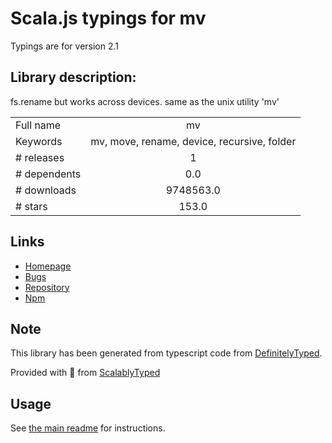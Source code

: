 
# Scala.js typings for mv

Typings are for version 2.1

## Library description:
fs.rename but works across devices. same as the unix utility 'mv'

|                    |                 |
| ------------------ | :-------------: |
| Full name          | mv |
| Keywords           | mv, move, rename, device, recursive, folder |
| # releases         | 1 |
| # dependents       | 0.0 |
| # downloads        | 9748563.0 |
| # stars            | 153.0 |

## Links
- [Homepage](https://github.com/andrewrk/node-mv)
- [Bugs](https://github.com/andrewrk/node-mv/issues)
- [Repository](https://github.com/andrewrk/node-mv)
- [Npm](https://www.npmjs.com/package/mv)
    


## Note
This library has been generated from typescript code from [DefinitelyTyped](https://definitelytyped.org).

Provided with :purple_heart: from [ScalablyTyped](https://github.com/oyvindberg/ScalablyTyped)

## Usage
See [the main readme](../../readme.md) for instructions.


